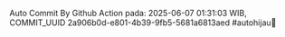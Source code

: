 Auto Commit By Github Action pada: 2025-06-07 01:31:03 WIB, COMMIT_UUID 2a906b0d-e801-4b39-9fb5-5681a6813aed #autohijau🗿
